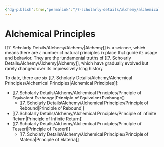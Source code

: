 ```yaml
---
{"dg-publish":true,"permalink":"/7-scholarly-details/alchemy/alchemical-principles/alchemical-principles/","noteIcon":""}
---
```


# Alchemical Principles

[[7. Scholarly Details/Alchemy/Alchemy\|Alchemy]] is a science, which means there are a number of natural principles in place that guide its usage and behavior. They are the fundamental truths of [[7. Scholarly Details/Alchemy/Alchemy\|Alchemy]], which have gradually evolved but rarely changed over its impressively long history. 

To date, there are six [[7. Scholarly Details/Alchemy/Alchemical Principles/Alchemical Principles\|Alchemical Principles]]:

- [[7. Scholarly Details/Alchemy/Alchemical Principles/Principle of Equivalent Exchange\|Principle of Equivalent Exchange]] 
	- [[7. Scholarly Details/Alchemy/Alchemical Principles/Principle of Rebound\|Principle of Rebound]] 
- [[7. Scholarly Details/Alchemy/Alchemical Principles/Principle of Infinite Return\|Principle of Infinite Return]] 
- [[7. Scholarly Details/Alchemy/Alchemical Principles/Principle of Tesseri\|Principle of Tesseri]] 
	- [[7. Scholarly Details/Alchemy/Alchemical Principles/Principle of Materia\|Principle of Materia]] 


